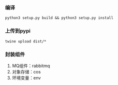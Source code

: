 ### 编译
```
python3 setup.py build && python3 setup.py install
```
### 上传到pypi
```
twine upload dist/*
```
### 封装组件
1. MQ组件：rabbitmq
1. 对象存储：cos
1. 环境变量：env